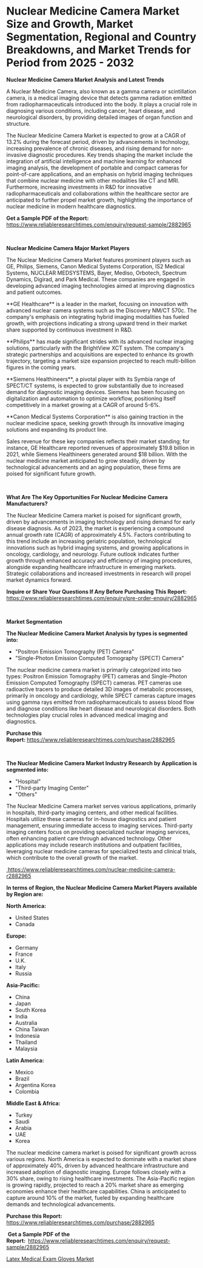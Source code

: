 <p><h1>Nuclear Medicine Camera Market Size and Growth, Market Segmentation, Regional and Country Breakdowns, and Market Trends for Period from 2025 -  2032</h1></p><p><strong>Nuclear Medicine Camera Market Analysis and Latest Trends</strong></p>
<p><p>A Nuclear Medicine Camera, also known as a gamma camera or scintillation camera, is a medical imaging device that detects gamma radiation emitted from radiopharmaceuticals introduced into the body. It plays a crucial role in diagnosing various conditions, including cancer, heart disease, and neurological disorders, by providing detailed images of organ function and structure.</p><p>The Nuclear Medicine Camera Market is expected to grow at a CAGR of 13.2% during the forecast period, driven by advancements in technology, increasing prevalence of chronic diseases, and rising demand for non-invasive diagnostic procedures. Key trends shaping the market include the integration of artificial intelligence and machine learning for enhanced imaging analysis, the development of portable and compact cameras for point-of-care applications, and an emphasis on hybrid imaging techniques that combine nuclear medicine with other modalities like CT and MRI. Furthermore, increasing investments in R&D for innovative radiopharmaceuticals and collaborations within the healthcare sector are anticipated to further propel market growth, highlighting the importance of nuclear medicine in modern healthcare diagnostics.</p></p>
<p><strong>Get a Sample PDF of the Report:&nbsp;</strong> <a href="https://www.reliableresearchtimes.com/enquiry/request-sample/2882965?utm_campaign=3293&utm_medium=2&utm_source=Github&utm_content=ia&utm_term=13032025&utm_id=nuclear-medicine-camera">https://www.reliableresearchtimes.com/enquiry/request-sample/2882965</a></p>
<p>&nbsp;</p>
<p><strong>Nuclear Medicine Camera Major Market Players</strong></p>
<p><p>The Nuclear Medicine Camera Market features prominent players such as GE, Philips, Siemens, Canon Medical Systems Corporation, IS2 Medical Systems, NUCLEAR MEDSYSTEMS, Bayer, Mediso, Orbotech, Spectrum Dynamics, Digirad, and Park Medical. These companies are engaged in developing advanced imaging technologies aimed at improving diagnostics and patient outcomes.</p><p>**GE Healthcare** is a leader in the market, focusing on innovation with advanced nuclear camera systems such as the Discovery NM/CT 570c. The company's emphasis on integrating hybrid imaging modalities has fueled growth, with projections indicating a strong upward trend in their market share supported by continuous investment in R&D.</p><p>**Philips** has made significant strides with its advanced nuclear imaging solutions, particularly with the BrightView XCT system. The company's strategic partnerships and acquisitions are expected to enhance its growth trajectory, targeting a market size expansion projected to reach multi-billion figures in the coming years.</p><p>**Siemens Healthineers**, a pivotal player with its Symbia range of SPECT/CT systems, is expected to grow substantially due to increased demand for diagnostic imaging devices. Siemens has been focusing on digitalization and automation to optimize workflow, positioning itself competitively in a market growing at a CAGR of around 5-6%.</p><p>**Canon Medical Systems Corporation** is also gaining traction in the nuclear medicine space, seeking growth through its innovative imaging solutions and expanding its product line.</p><p>Sales revenue for these key companies reflects their market standing; for instance, GE Healthcare reported revenues of approximately $19.8 billion in 2021, while Siemens Healthineers generated around $18 billion. With the nuclear medicine market anticipated to grow steadily, driven by technological advancements and an aging population, these firms are poised for significant future growth.</p></p>
<p>&nbsp;</p>
<p><strong>What Are The Key Opportunities For Nuclear Medicine Camera Manufacturers?</strong></p>
<p><p>The Nuclear Medicine Camera market is poised for significant growth, driven by advancements in imaging technology and rising demand for early disease diagnosis. As of 2023, the market is experiencing a compound annual growth rate (CAGR) of approximately 4.5%. Factors contributing to this trend include an increasing geriatric population, technological innovations such as hybrid imaging systems, and growing applications in oncology, cardiology, and neurology. Future outlook indicates further growth through enhanced accuracy and efficiency of imaging procedures, alongside expanding healthcare infrastructure in emerging markets. Strategic collaborations and increased investments in research will propel market dynamics forward.</p></p>
<p><strong>Inquire or Share Your Questions If Any Before Purchasing This Report:</strong> <a href="https://www.reliableresearchtimes.com/enquiry/pre-order-enquiry/2882965?utm_campaign=3293&utm_medium=2&utm_source=Github&utm_content=ia&utm_term=13032025&utm_id=nuclear-medicine-camera">https://www.reliableresearchtimes.com/enquiry/pre-order-enquiry/2882965</a></p>
<p>&nbsp;</p>
<p><strong>Market Segmentation</strong></p>
<p><strong>The Nuclear Medicine Camera Market Analysis by types is segmented into:</strong></p>
<p><ul><li>"Positron Emission Tomography (PET) Camera"</li><li>"Single-Photon Emission Computed Tomography (SPECT) Camera"</li></ul></p>
<p><p>The nuclear medicine camera market is primarily categorized into two types: Positron Emission Tomography (PET) cameras and Single-Photon Emission Computed Tomography (SPECT) cameras. PET cameras use radioactive tracers to produce detailed 3D images of metabolic processes, primarily in oncology and cardiology, while SPECT cameras capture images using gamma rays emitted from radiopharmaceuticals to assess blood flow and diagnose conditions like heart disease and neurological disorders. Both technologies play crucial roles in advanced medical imaging and diagnostics.</p></p>
<p><strong>Purchase this Report:&nbsp;</strong><a href="https://www.reliableresearchtimes.com/purchase/2882965?utm_campaign=3293&utm_medium=2&utm_source=Github&utm_content=ia&utm_term=13032025&utm_id=nuclear-medicine-camera">https://www.reliableresearchtimes.com/purchase/2882965</a></p>
<p>&nbsp;</p>
<p><strong>The Nuclear Medicine Camera Market Industry Research by Application is segmented into:</strong></p>
<p><ul><li>"Hospital"</li><li>"Third-party Imaging Center"</li><li>"Others"</li></ul></p>
<p><p>The Nuclear Medicine Camera market serves various applications, primarily in hospitals, third-party imaging centers, and other medical facilities. Hospitals utilize these cameras for in-house diagnostics and patient management, ensuring immediate access to imaging services. Third-party imaging centers focus on providing specialized nuclear imaging services, often enhancing patient care through advanced technology. Other applications may include research institutions and outpatient facilities, leveraging nuclear medicine cameras for specialized tests and clinical trials, which contribute to the overall growth of the market.</p></p>
<p><a href="https://www.reliableresearchtimes.com/nuclear-medicine-camera-r2882965?utm_campaign=3293&utm_medium=2&utm_source=Github&utm_content=ia&utm_term=13032025&utm_id=nuclear-medicine-camera">&nbsp;https://www.reliableresearchtimes.com/nuclear-medicine-camera-r2882965</a></p>
<p><strong>In terms of Region, the Nuclear Medicine Camera Market Players available by Region are:</strong></p>
<p>
    <p> <strong> North America: </strong>
        <ul>
            <li>United States</li>
            <li>Canada</li>
        </ul>
        </p> 
    <p> <strong> Europe: </strong>
        <ul>
            <li>Germany</li>
            <li>France</li>
            <li>U.K.</li>
            <li>Italy</li>
            <li>Russia</li>
        </ul>
        </p> 
    <p> <strong> Asia-Pacific: </strong>
        <ul>
            <li>China</li>
            <li>Japan</li>
            <li>South Korea</li>
            <li>India</li>
            <li>Australia</li>
            <li>China Taiwan</li>
            <li>Indonesia</li>
            <li>Thailand</li>
            <li>Malaysia</li>
        </ul>
        </p> 
    <p> <strong> Latin America: </strong>
        <ul>
            <li>Mexico</li>
            <li>Brazil</li>
            <li>Argentina Korea</li>
            <li>Colombia</li>
        </ul>
        </p> 
    <p> <strong> Middle East & Africa: </strong>
        <ul>
            <li>Turkey</li>
            <li>Saudi</li>
            <li>Arabia</li>
            <li>UAE</li>
            <li>Korea</li>
        </ul>
    </p>
    </p>
<p><p>The nuclear medicine camera market is poised for significant growth across various regions. North America is expected to dominate with a market share of approximately 40%, driven by advanced healthcare infrastructure and increased adoption of diagnostic imaging. Europe follows closely with a 30% share, owing to rising healthcare investments. The Asia-Pacific region is growing rapidly, projected to reach a 20% market share as emerging economies enhance their healthcare capabilities. China is anticipated to capture around 10% of the market, fueled by expanding healthcare demands and technological advancements.</p></p>
<p><strong>Purchase this Report: </strong><a href="https://www.reliableresearchtimes.com/purchase/2882965?utm_campaign=3293&utm_medium=2&utm_source=Github&utm_content=ia&utm_term=13032025&utm_id=nuclear-medicine-camera">https://www.reliableresearchtimes.com/purchase/2882965</a></p>
<p>&nbsp;<strong>Get a Sample PDF of the Report:&nbsp;&nbsp;</strong><a href="https://www.reliableresearchtimes.com/enquiry/request-sample/2882965?utm_campaign=3293&utm_medium=2&utm_source=Github&utm_content=ia&utm_term=13032025&utm_id=nuclear-medicine-camera">https://www.reliableresearchtimes.com/enquiry/request-sample/2882965</a></p>
<p><strong></strong></p>
<p><p><a href="https://github.com/boysabotzoc/Market-Research-Report-List-1/blob/main/latex-medical-exam-gloves-market.md?utm_campaign=3293&utm_medium=2&utm_source=Github&utm_content=ia&utm_term=13032025&utm_id=nuclear-medicine-camera">Latex Medical Exam Gloves Market</a></p></p>